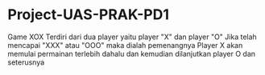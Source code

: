 # Project-UAS-PRAK-PD1
Game XOX 
Terdiri dari dua player yaitu player "X" dan player "O"
Jika telah mencapai "XXX" atau "OOO" maka dialah pemenangnya
Player X akan memulai permainan terlebih dahalu dan kemudian dilanjutkan player O dan seterusnya
